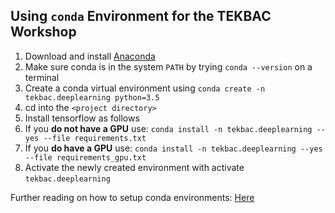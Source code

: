 ## Using `conda` Environment for the TEKBAC Workshop

1. Download and install [Anaconda](https://www.anaconda.com/download/#windows)
2. Make sure conda is in the system `PATH` by trying `conda --version` on a terminal
3. Create a conda virtual environment using `conda create -n tekbac.deeplearning python=3.5`
4. cd into the `<project directory>`
5. Install tensorflow as follows
6. If you **do not have a GPU** use: `conda install -n tekbac.deeplearning --yes --file requirements.txt`
7. If you **do have a GPU** use: `conda install -n tekbac.deeplearning --yes --file requirements_gpu.txt`
8. Activate the newly created environment with activate `tekbac.deeplearning`

Further reading on how to setup conda environments: [Here](https://uoa-eresearch.github.io/eresearch-cookbook/recipe/2014/11/20/conda/)